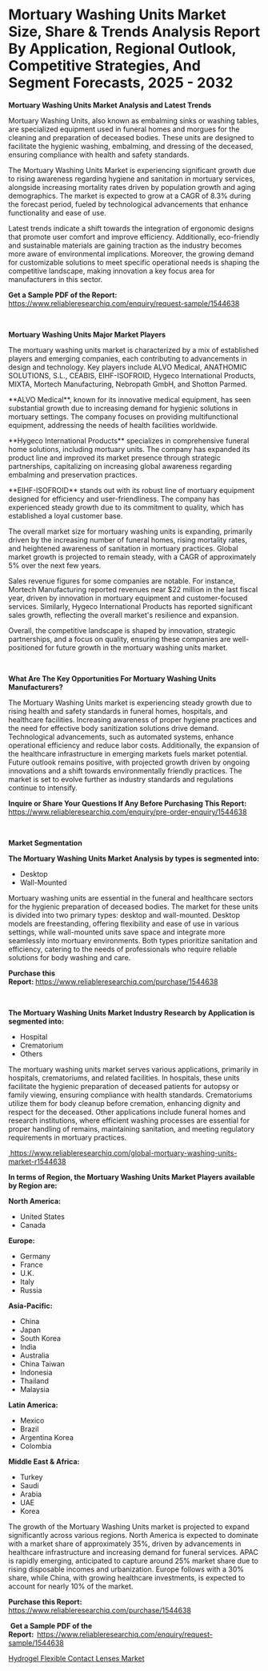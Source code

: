 <p><h1>Mortuary Washing Units Market Size, Share & Trends Analysis Report By Application, Regional Outlook, Competitive Strategies, And Segment Forecasts, 2025 - 2032</h1></p><p><strong>Mortuary Washing Units Market Analysis and Latest Trends</strong></p>
<p><p>Mortuary Washing Units, also known as embalming sinks or washing tables, are specialized equipment used in funeral homes and morgues for the cleaning and preparation of deceased bodies. These units are designed to facilitate the hygienic washing, embalming, and dressing of the deceased, ensuring compliance with health and safety standards. </p><p>The Mortuary Washing Units Market is experiencing significant growth due to rising awareness regarding hygiene and sanitation in mortuary services, alongside increasing mortality rates driven by population growth and aging demographics. The market is expected to grow at a CAGR of 8.3% during the forecast period, fueled by technological advancements that enhance functionality and ease of use. </p><p>Latest trends indicate a shift towards the integration of ergonomic designs that promote user comfort and improve efficiency. Additionally, eco-friendly and sustainable materials are gaining traction as the industry becomes more aware of environmental implications. Moreover, the growing demand for customizable solutions to meet specific operational needs is shaping the competitive landscape, making innovation a key focus area for manufacturers in this sector.</p></p>
<p><strong>Get a Sample PDF of the Report:&nbsp;</strong> <a href="https://www.reliableresearchiq.com/enquiry/request-sample/1544638?utm_campaign=2297&utm_medium=2&utm_source=Github&utm_content=ia&utm_term=04032025&utm_id=mortuary-washing-units">https://www.reliableresearchiq.com/enquiry/request-sample/1544638</a></p>
<p>&nbsp;</p>
<p><strong>Mortuary Washing Units Major Market Players</strong></p>
<p><p>The mortuary washing units market is characterized by a mix of established players and emerging companies, each contributing to advancements in design and technology. Key players include ALVO Medical, ANATHOMIC SOLUTIONS, S.L., CEABIS, EIHF-ISOFROID, Hygeco International Products, MIXTA, Mortech Manufacturing, Nebropath GmbH, and Shotton Parmed.</p><p>**ALVO Medical**, known for its innovative medical equipment, has seen substantial growth due to increasing demand for hygienic solutions in mortuary settings. The company focuses on providing multifunctional equipment, addressing the needs of health facilities worldwide.</p><p>**Hygeco International Products** specializes in comprehensive funeral home solutions, including mortuary units. The company has expanded its product line and improved its market presence through strategic partnerships, capitalizing on increasing global awareness regarding embalming and preservation practices.</p><p>**EIHF-ISOFROID** stands out with its robust line of mortuary equipment designed for efficiency and user-friendliness. The company has experienced steady growth due to its commitment to quality, which has established a loyal customer base.</p><p>The overall market size for mortuary washing units is expanding, primarily driven by the increasing number of funeral homes, rising mortality rates, and heightened awareness of sanitation in mortuary practices. Global market growth is projected to remain steady, with a CAGR of approximately 5% over the next few years.</p><p>Sales revenue figures for some companies are notable. For instance, Mortech Manufacturing reported revenues near $22 million in the last fiscal year, driven by innovation in mortuary equipment and customer-focused services. Similarly, Hygeco International Products has reported significant sales growth, reflecting the overall market's resilience and expansion.</p><p>Overall, the competitive landscape is shaped by innovation, strategic partnerships, and a focus on quality, ensuring these companies are well-positioned for future growth in the mortuary washing units market.</p></p>
<p>&nbsp;</p>
<p><strong>What Are The Key Opportunities For Mortuary Washing Units Manufacturers?</strong></p>
<p><p>The Mortuary Washing Units market is experiencing steady growth due to rising health and safety standards in funeral homes, hospitals, and healthcare facilities. Increasing awareness of proper hygiene practices and the need for effective body sanitization solutions drive demand. Technological advancements, such as automated systems, enhance operational efficiency and reduce labor costs. Additionally, the expansion of the healthcare infrastructure in emerging markets fuels market potential. Future outlook remains positive, with projected growth driven by ongoing innovations and a shift towards environmentally friendly practices. The market is set to evolve further as industry standards and regulations continue to intensify.</p></p>
<p><strong>Inquire or Share Your Questions If Any Before Purchasing This Report:</strong> <a href="https://www.reliableresearchiq.com/enquiry/pre-order-enquiry/1544638?utm_campaign=2297&utm_medium=2&utm_source=Github&utm_content=ia&utm_term=04032025&utm_id=mortuary-washing-units">https://www.reliableresearchiq.com/enquiry/pre-order-enquiry/1544638</a></p>
<p>&nbsp;</p>
<p><strong>Market Segmentation</strong></p>
<p><strong>The Mortuary Washing Units Market Analysis by types is segmented into:</strong></p>
<p><ul><li>Desktop</li><li>Wall-Mounted</li></ul></p>
<p><p>Mortuary washing units are essential in the funeral and healthcare sectors for the hygienic preparation of deceased bodies. The market for these units is divided into two primary types: desktop and wall-mounted. Desktop models are freestanding, offering flexibility and ease of use in various settings, while wall-mounted units save space and integrate more seamlessly into mortuary environments. Both types prioritize sanitation and efficiency, catering to the needs of professionals who require reliable solutions for body washing and care.</p></p>
<p><strong>Purchase this Report:&nbsp;</strong><a href="https://www.reliableresearchiq.com/purchase/1544638?utm_campaign=2297&utm_medium=2&utm_source=Github&utm_content=ia&utm_term=04032025&utm_id=mortuary-washing-units">https://www.reliableresearchiq.com/purchase/1544638</a></p>
<p>&nbsp;</p>
<p><strong>The Mortuary Washing Units Market Industry Research by Application is segmented into:</strong></p>
<p><ul><li>Hospital</li><li>Crematorium</li><li>Others</li></ul></p>
<p><p>The mortuary washing units market serves various applications, primarily in hospitals, crematoriums, and related facilities. In hospitals, these units facilitate the hygienic preparation of deceased patients for autopsy or family viewing, ensuring compliance with health standards. Crematoriums utilize them for body cleanup before cremation, enhancing dignity and respect for the deceased. Other applications include funeral homes and research institutions, where efficient washing processes are essential for proper handling of remains, maintaining sanitation, and meeting regulatory requirements in mortuary practices.</p></p>
<p><a href="https://www.reliableresearchiq.com/global-mortuary-washing-units-market-r1544638?utm_campaign=2297&utm_medium=2&utm_source=Github&utm_content=ia&utm_term=04032025&utm_id=mortuary-washing-units">&nbsp;https://www.reliableresearchiq.com/global-mortuary-washing-units-market-r1544638</a></p>
<p><strong>In terms of Region, the Mortuary Washing Units Market Players available by Region are:</strong></p>
<p>
    <p> <strong> North America: </strong>
        <ul>
            <li>United States</li>
            <li>Canada</li>
        </ul>
        </p> 
    <p> <strong> Europe: </strong>
        <ul>
            <li>Germany</li>
            <li>France</li>
            <li>U.K.</li>
            <li>Italy</li>
            <li>Russia</li>
        </ul>
        </p> 
    <p> <strong> Asia-Pacific: </strong>
        <ul>
            <li>China</li>
            <li>Japan</li>
            <li>South Korea</li>
            <li>India</li>
            <li>Australia</li>
            <li>China Taiwan</li>
            <li>Indonesia</li>
            <li>Thailand</li>
            <li>Malaysia</li>
        </ul>
        </p> 
    <p> <strong> Latin America: </strong>
        <ul>
            <li>Mexico</li>
            <li>Brazil</li>
            <li>Argentina Korea</li>
            <li>Colombia</li>
        </ul>
        </p> 
    <p> <strong> Middle East & Africa: </strong>
        <ul>
            <li>Turkey</li>
            <li>Saudi</li>
            <li>Arabia</li>
            <li>UAE</li>
            <li>Korea</li>
        </ul>
    </p>
    </p>
<p><p>The growth of the Mortuary Washing Units market is projected to expand significantly across various regions. North America is expected to dominate with a market share of approximately 35%, driven by advancements in healthcare infrastructure and increasing demand for funeral services. APAC is rapidly emerging, anticipated to capture around 25% market share due to rising disposable incomes and urbanization. Europe follows with a 30% share, while China, with growing healthcare investments, is expected to account for nearly 10% of the market.</p></p>
<p><strong>Purchase this Report: </strong><a href="https://www.reliableresearchiq.com/purchase/1544638?utm_campaign=2297&utm_medium=2&utm_source=Github&utm_content=ia&utm_term=04032025&utm_id=mortuary-washing-units">https://www.reliableresearchiq.com/purchase/1544638</a></p>
<p>&nbsp;<strong>Get a Sample PDF of the Report:&nbsp;&nbsp;</strong><a href="https://www.reliableresearchiq.com/enquiry/request-sample/1544638?utm_campaign=2297&utm_medium=2&utm_source=Github&utm_content=ia&utm_term=04032025&utm_id=mortuary-washing-units">https://www.reliableresearchiq.com/enquiry/request-sample/1544638</a></p>
<p><strong></strong></p>
<p><p><a href="https://github.com/cheryjhonson/Market-Research-Report-List-1/blob/main/hydrogel-flexible-contact-lenses-market.md?utm_campaign=2297&utm_medium=2&utm_source=Github&utm_content=ia&utm_term=04032025&utm_id=mortuary-washing-units">Hydrogel Flexible Contact Lenses Market</a></p></p>